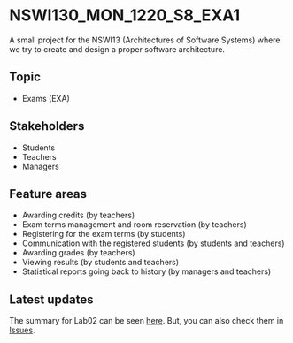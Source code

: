 # NSWI130_MON_1220_S8_EXA1
A small project for the NSWI13 (Architectures of Software Systems) where we try to create and design a proper software architecture.

## Topic
- Exams (EXA)

## Stakeholders
- Students
- Teachers
- Managers

## Feature areas
- Awarding credits (by teachers)
- Exam terms management and room reservation (by teachers)
- Registering for the exam terms (by students)
- Communication with the registered students (by students and teachers) 
- Awarding grades (by teachers)
- Viewing results (by students and teachers)
- Statistical reports going back to history (by managers and teachers)

## Latest updates
The summary for Lab02 can be seen [here](./02_identification_of_responsibilities_OUTPUT.md).
But, you can also check them in [Issues](https://github.com/Tryndo225/NSWI130_MON_1220_S8_EXA1/issues).
